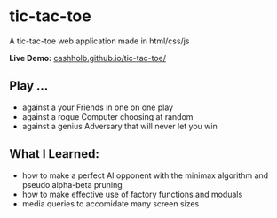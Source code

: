 # tic-tac-toe
A tic-tac-toe web application made in html/css/js

**Live Demo:** [cashholb.github.io/tic-tac-toe/](https://cashholb.github.io/tic-tac-toe/)

## Play ...
- against a your Friends in one on one play
- against a rogue Computer choosing at random
- against a genius Adversary that will never let you win


## What I Learned:
- how to make a perfect AI opponent with the minimax algorithm and pseudo alpha-beta pruning
- how to make effective use of factory functions and moduals
- media queries to accomidate many screen sizes
